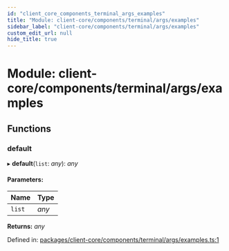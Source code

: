 ```yaml
---
id: "client_core_components_terminal_args_examples"
title: "Module: client-core/components/terminal/args/examples"
sidebar_label: "client-core/components/terminal/args/examples"
custom_edit_url: null
hide_title: true
---
```


# Module: client-core/components/terminal/args/examples

## Functions

### default

▸ **default**(`list`: *any*): *any*

#### Parameters:

Name | Type |
:------ | :------ |
`list` | *any* |

**Returns:** *any*

Defined in: [packages/client-core/components/terminal/args/examples.ts:1](https://github.com/xr3ngine/xr3ngine/blob/5c3dcaef1/packages/client-core/components/terminal/args/examples.ts#L1)
